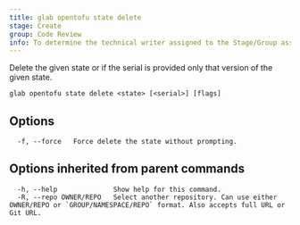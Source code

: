 ```yaml
---
title: glab opentofu state delete
stage: Create
group: Code Review
info: To determine the technical writer assigned to the Stage/Group associated with this page, see https://about.gitlab.com/handbook/product/ux/technical-writing/#assignments
---
```


<!--
This documentation is auto generated by a script.
Please do not edit this file directly. Run `make gen-docs` instead.
-->

Delete the given state or if the serial is provided only that version of the given state.

```plaintext
glab opentofu state delete <state> [<serial>] [flags]
```

## Options

```plaintext
  -f, --force   Force delete the state without prompting.
```

## Options inherited from parent commands

```plaintext
  -h, --help              Show help for this command.
  -R, --repo OWNER/REPO   Select another repository. Can use either OWNER/REPO or `GROUP/NAMESPACE/REPO` format. Also accepts full URL or Git URL.
```
